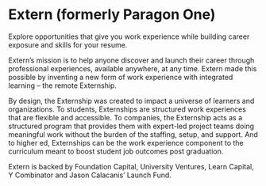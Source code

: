 # Extern (formerly Paragon One)
Explore opportunities that give you work experience while building career exposure and skills for your resume. 

Extern’s mission is to help anyone discover and launch their career through professional experiences, available anywhere, at any time. Extern made this possible by inventing a new form of work experience with integrated learning – the remote Externship.

By design, the Externship was created to impact a universe of learners and organizations. To students, Externships are structured work experiences that are flexible and accessible. To companies, the Externship acts as a structured program that provides them with expert-led project teams doing meaningful work without the burden of the staffing, setup, and support. And to higher ed, Externships can be the work experience component to the curriculum meant to boost student job outcomes post graduation.

Extern is backed by Foundation Capital, University Ventures, Learn Capital, Y Combinator and Jason Calacanis’ Launch Fund.